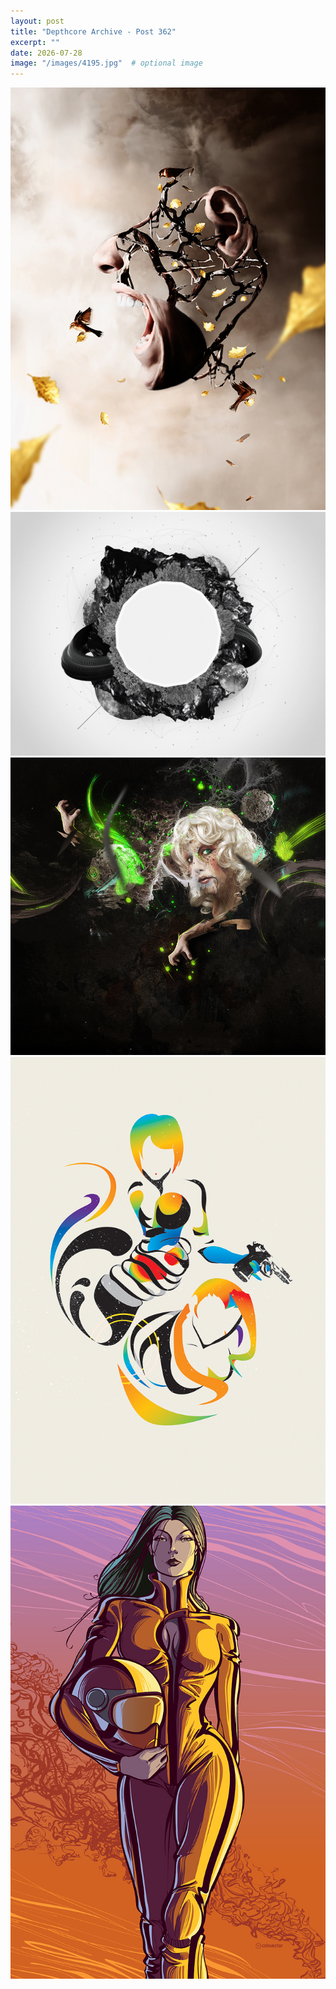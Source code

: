 ```yaml
---
layout: post
title: "Depthcore Archive - Post 362"
excerpt: ""
date: 2026-07-28
image: "/images/4195.jpg"  # optional image
---
```


<img src="/images/4195.jpg">
<img src="/images/4196.jpg" alt="4196.jpg"/>
<img src="/images/4197.jpg" alt="4197.jpg"/>
<img src="/images/4198.jpg" alt="4198.jpg"/>
<img src="/images/4199.jpg" alt="4199.jpg"/>
